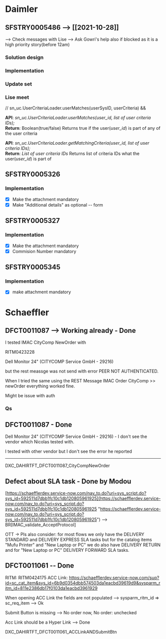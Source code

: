 # Daimler

## SFSTRY0005486  --> [[2021-10-28]]
--> Check messages with Lise
--> Ask Gowri's help also if blocked as it is a high priority story(before 12am) 

### Solution design

### Implementation

### Update set

### Lise meet  

// sn_uc.UserCriteriaLoader.userMatches(userSysID, userCriteria) && 



**API**: _sn_uc.UserCriteriaLoader.userMatches(user_id, list of user criteria IDs);_  
**Return**: Boolean(true/false) Returns true if the user(_user_id_) is part of any of the user criteria

**API**: _sn_uc.UserCriteriaLoader.getMatchingCriteria(user_id, list of user criteria IDs);_  
**Return**: _List of user criteria IDs_ Returns list of criteria IDs what the user(_user_id_) is part of

## SFSTRY0005326

### Implementation
- [x] Make the attachment mandatory
- [x] Make "Additional details" as optional -- form

## SFSTRY0005327

### Implementation
- [x] Make the attachment mandatory
- [x] Commision Number mandatory

## SFSTRY0005345
### Implementation
- [x] make attachment mandatory

# Schaeffler

## DFCT0011087 --> Working already - Done
I tested IMAC CityComp NewOrder with

RITM0423228

Dell Monitor 24" (CITYCOMP Service GmbH - 29216)

but the rest meassge was not send with error PEER NOT AUTHENTICATED.

When I tried the same using the REST Message IMAC Order CityComp >> newOrder everything worked fine.

Might be issue with auth


### Qs
## DFCT0011087 - Done

Dell Monitor 24" (CITYCOMP Service GmbH - 29216) - I don't see the vendor which Nicolas tested with.

I tested with other vendor but I don't see the error he reported

-----

DXC_DAHIRTFT_DFCT0011087_CityCompNewOrder 


## Defect about SLA task - Done by Modou
[https://schaefflerdev.service-now.com/nav_to.do?uri=sys_script.do?sys_id=592511d7dbb1fc10c1db120805961925](https://schaefflerdev.service-now.com/nav_to.do?uri=sys_script.do?sys_id=592511d7dbb1fc10c1db120805961925 "https://schaefflerdev.service-now.com/nav_to.do?uri=sys_script.do?sys_id=592511d7dbb1fc10c1db120805961925") --> BR[IMAC_validate_AcceptProtocol]

OTT -> Pls also consider: for most flows we only have the DELIVERY STANDARD and DELIVERY EXPRESS SLA tasks but for the catalog items "Mufu Printer" and "New Laptop or PC" we do also have DELIVERY RETURN and for "New Laptop or PC" DELIVERY FORWARD SLA tasks.

 
## DFCT0011061 -- Done
RITM: RITM0424175
ACC Link: https://schaefflerdev.service-now.com/sup?id=sc_cat_item&sys_id=6b9d0354dbb574503da1eacbd39619d9&sysparm_ritm_id=811e2386db17f0103da1eacbd3961929

When opening ACC Link the fields are not populated 
	--> sysparm_ritm_id => sc_req_item --> Ok

Submit Button is missing 
	--> No order now, No order: unchecked

Acc Link should be a Hyper Link 
	--> Done

DXC_DAHIRTFT_DFCT0011061_ACCLinkANDSubmitBtn

